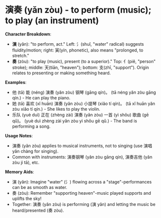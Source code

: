 # **演奏 (yǎn zòu) - to perform (music); to play (an instrument)**

**Character Breakdown**:  
- **演** (yǎn): "to perform, act." Left: 氵(shuǐ, "water" radical) suggests fluidity/motion; right: 寅(yín, phonetic), also means "prolonged, to stretch."  
- **奏** (zòu): "to play (music), present (to a superior)." Top: 亻(piě, "person" stroke); middle: 天(tiān, "heaven"); bottom: 支(zhī, "support"). Origin relates to presenting or making something heard.

**Examples**:  
- 他 (tā) 能 (néng) 演奏 (yǎn zòu) 钢琴 (gāng qín)。 (tā néng yǎn zòu gāng qín.) - He can play the piano.  
- 她 (tā) 喜欢 (xǐ huān) 演奏 (yǎn zòu) 小提琴 (xiǎo tí qín)。 (tā xǐ huān yǎn zòu xiǎo tí qín.) - She likes to play the violin.  
- 乐队 (yuè duì) 正在 (zhèng zài) 演奏 (yǎn zòu) 一首 (yì shǒu) 歌曲 (gē qǔ)。 (yuè duì zhèng zài yǎn zòu yì shǒu gē qǔ.) - The band is performing a song.

**Usage Notes**:  
- 演奏 (yǎn zòu) applies to musical instruments, not to singing (use 演唱 yǎn chàng for singing).  
- Common with instruments: 演奏钢琴 (yǎn zòu gāng qín), 演奏吉他 (yǎn zòu jí tā), etc.

**Memory Aids**:  
- 演 (yǎn): Imagine "water" (氵) flowing across a "stage"-performances can be as smooth as water.  
- 奏 (zòu): Remember "supporting heaven"-music played supports and uplifts the sky!  
- Together: 演奏 (yǎn zòu) is performing (演 yǎn) and letting the music be heard/presented (奏 zòu).